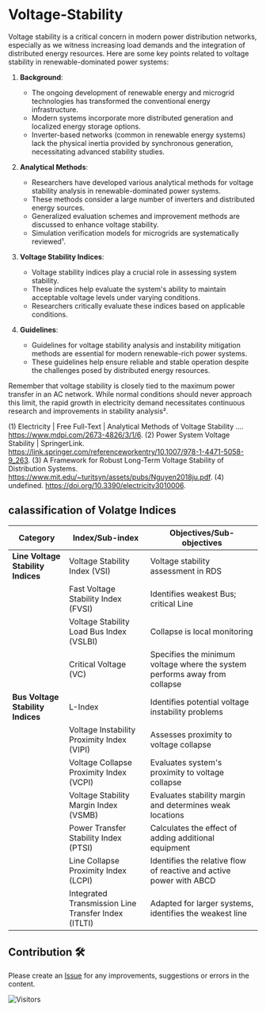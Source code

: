 # Voltage-Stability



Voltage stability is a critical concern in modern power distribution networks, especially as we witness increasing load demands and the integration of distributed energy resources. Here are some key points related to voltage stability in renewable-dominated power systems:

1. **Background**:
   - The ongoing development of renewable energy and microgrid technologies has transformed the conventional energy infrastructure.
   - Modern systems incorporate more distributed generation and localized energy storage options.
   - Inverter-based networks (common in renewable energy systems) lack the physical inertia provided by synchronous generation, necessitating advanced stability studies.

2. **Analytical Methods**:
   - Researchers have developed various analytical methods for voltage stability analysis in renewable-dominated power systems.
   - These methods consider a large number of inverters and distributed energy sources.
   - Generalized evaluation schemes and improvement methods are discussed to enhance voltage stability.
   - Simulation verification models for microgrids are systematically reviewed¹.

3. **Voltage Stability Indices**:
   - Voltage stability indices play a crucial role in assessing system stability.
   - These indices help evaluate the system's ability to maintain acceptable voltage levels under varying conditions.
   - Researchers critically evaluate these indices based on applicable conditions.

4. **Guidelines**:
   - Guidelines for voltage stability analysis and instability mitigation methods are essential for modern renewable-rich power systems.
   - These guidelines help ensure reliable and stable operation despite the challenges posed by distributed energy resources.

Remember that voltage stability is closely tied to the maximum power transfer in an AC network. While normal conditions should never approach this limit, the rapid growth in electricity demand necessitates continuous research and improvements in stability analysis².


(1) Electricity | Free Full-Text | Analytical Methods of Voltage Stability .... https://www.mdpi.com/2673-4826/3/1/6.
(2) Power System Voltage Stability | SpringerLink. https://link.springer.com/referenceworkentry/10.1007/978-1-4471-5058-9_263.
(3) A Framework for Robust Long-Term Voltage Stability of Distribution Systems. https://www.mit.edu/~turitsyn/assets/pubs/Nguyen2018ju.pdf.
(4) undefined. https://doi.org/10.3390/electricity3010006.

## calassification of Volatge Indices



| Category                         | Index/Sub-index                           | Objectives/Sub-objectives                                       |
|----------------------------------|-------------------------------------------|----------------------------------------------------------------|
| **Line Voltage Stability Indices** | Voltage Stability Index (VSI)             | Voltage stability assessment in RDS                            |
|                                  | Fast Voltage Stability Index (FVSI)       | Identifies weakest Bus; critical Line                          |
|                                  | Voltage Stability Load Bus Index (VSLBI)  | Collapse is local monitoring                                   |
|                                  | Critical Voltage (VC)                     | Specifies the minimum voltage where the system performs away from collapse |
| **Bus Voltage Stability Indices**  | L-Index                                   | Identifies potential voltage instability problems              |
|                                  | Voltage Instability Proximity Index (VIPI)| Assesses proximity to voltage collapse                         |
|                                  | Voltage Collapse Proximity Index (VCPI)   | Evaluates system's proximity to voltage collapse               |
|                                  | Voltage Stability Margin Index (VSMB)     | Evaluates stability margin and determines weak locations       |
|                                  | Power Transfer Stability Index (PTSI)     | Calculates the effect of adding additional equipment           |
|                                  | Line Collapse Proximity Index (LCPI)      | Identifies the relative flow of reactive and active power with ABCD |
|                                  | Integrated Transmission Line Transfer Index (ITLTI) | Adapted for larger systems, identifies the weakest line        |





## Contribution 🛠️

Please create an [Issue](https://github.com/sofyansurung/Voltage-Stability/issues) for any improvements, suggestions or errors in the content.

![Visitors](https://api.visitorbadge.io/api/visitors?path=https%3A%2F%2Fgithub.com%2Fop1i%2FVoltage-Stability&label=Visitor&countColor=%23263759)

